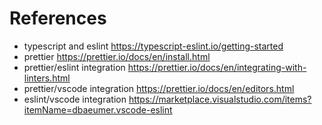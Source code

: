 # References

- typescript and eslint https://typescript-eslint.io/getting-started
- prettier https://prettier.io/docs/en/install.html
- prettier/eslint integration https://prettier.io/docs/en/integrating-with-linters.html
- prettier/vscode integration https://prettier.io/docs/en/editors.html
- eslint/vscode integration https://marketplace.visualstudio.com/items?itemName=dbaeumer.vscode-eslint
